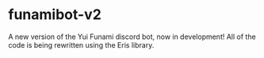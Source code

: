 # funamibot-v2
A new version of the Yui Funami discord bot, now in development!
All of the code is being rewritten using the Eris library.
